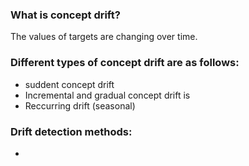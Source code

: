 ### What is concept drift?
The values of targets are changing over time.


### Different types of concept drift are as follows:
- suddent concept drift
- Incremental and gradual concept drift is
- Reccurring drift (seasonal)


### Drift detection methods:
-